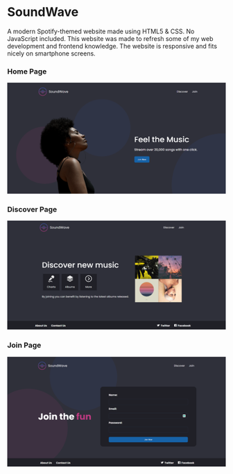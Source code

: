 # SoundWave

A modern Spotify-themed website made using HTML5 & CSS. No JavaScript included. This website was made to refresh some of my web development and frontend knowledge. The website is responsive and fits nicely on smartphone screens.


### Home Page
![Screenshot](screenshots/soundwave-homepage.PNG)

### Discover Page
![Screenshot](screenshots/soundwave-discoverpage.PNG)

### Join Page
![Screenshot](screenshots/soundwave-joinpage.PNG)
